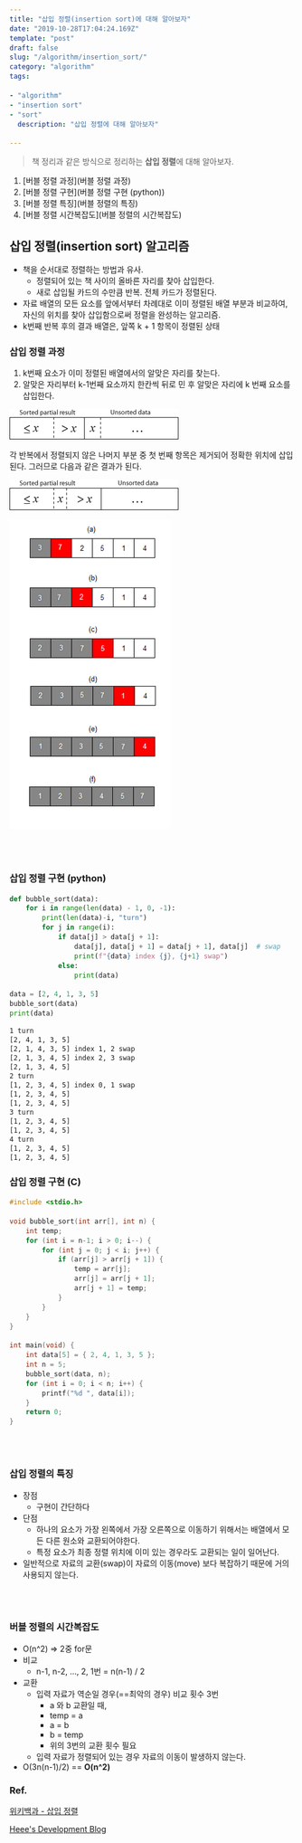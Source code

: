```yaml
---
title: "삽입 정렬(insertion sort)에 대해 알아보자"
date: "2019-10-28T17:04:24.169Z"
template: "post"
draft: false
slug: "/algorithm/insertion_sort/"
category: "algorithm"
tags:

- "algorithm"
- "insertion sort"
- "sort"
  description: "삽입 정렬에 대해 알아보자"

---
```




> 책 정리과 같은 방식으로 정리하는 **삽입 정렬**에 대해 알아보자.



1. [버블 정렬 과정](버블 정렬 과정)
2. [버블 정렬 구현](버블 정렬 구현 (python))
3. [버블 정렬 특징](버블 정렬의 특징)
4. [버블 정렬 시간복잡도](버블 정렬의 시간복잡도)





## 삽입 정렬(insertion sort) 알고리즘

- 책을 순서대로 정렬하는 방법과 유사.
  - 정렬되어 있는 책 사이의 올바른 자리를 찾아 삽입한다.
  - 새로 삽입될 카드의 수만큼 반복. 전체 카드가 정렬된다.
- 자료 배열의 모든 요소를 앞에서부터 차례대로 이미 정렬된 배열 부분과 비교하여, 자신의 위치를 찾아 삽입함으로써 정렬을 완성하는 알고리즘.
- k번째 반복 후의 결과 배열은, 앞쪽 k + 1 항목이 정렬된 상태



### 삽입 정렬 과정

1. k번째 요소가 이미 정렬된 배열에서의 알맞은 자리를 찾는다.
2. 알맞은 자리부터 k-1번째 요소까지 한칸씩 뒤로 민 후 알맞은 자리에 k 번째 요소를 삽입한다.



![Array prior to the insertion of x](img/Insertionsort-before.png)

각 반복에서 정렬되지 않은 나머지 부분 중 첫 번째 항목은 제거되어 정확한 위치에 삽입된다. 그러므로 다음과 같은 결과가 된다.

![Array after the insertion of x](img/Insertionsort-after.png)



![img](img/Insertion_sort_001.PNG)

<br>

<br>

### 삽입 정렬 구현 (python)

```python
def bubble_sort(data):
    for i in range(len(data) - 1, 0, -1):
        print(len(data)-i, "turn")
        for j in range(i):
            if data[j] > data[j + 1]:
                data[j], data[j + 1] = data[j + 1], data[j]  # swap
                print(f"{data} index {j}, {j+1} swap")
            else:
                print(data)

data = [2, 4, 1, 3, 5]
bubble_sort(data)
print(data)
```

```
1 turn
[2, 4, 1, 3, 5]
[2, 1, 4, 3, 5] index 1, 2 swap
[2, 1, 3, 4, 5] index 2, 3 swap
[2, 1, 3, 4, 5]
2 turn
[1, 2, 3, 4, 5] index 0, 1 swap
[1, 2, 3, 4, 5]
[1, 2, 3, 4, 5]
3 turn
[1, 2, 3, 4, 5]
[1, 2, 3, 4, 5]
4 turn
[1, 2, 3, 4, 5]
[1, 2, 3, 4, 5]
```



### 삽입 정렬 구현 (C)

```c
#include <stdio.h>

void bubble_sort(int arr[], int n) {
	int temp;
	for (int i = n-1; i > 0; i--) {
		for (int j = 0; j < i; j++) {
			if (arr[j] > arr[j + 1]) {
				temp = arr[j];
				arr[j] = arr[j + 1];
				arr[j + 1] = temp;
			}
		}
	}
}

int main(void) {
	int data[5] = { 2, 4, 1, 3, 5 };
	int n = 5;
	bubble_sort(data, n);
	for (int i = 0; i < n; i++) {
		printf("%d ", data[i]);
	}
	return 0;
}
```

<br>

<br>

### 삽입 정렬의 특징

- 장점
  - 구현이 간단하다
- 단점
  - 하나의 요소가 가장 왼쪽에서 가장 오른쪽으로 이동하기 위해서는 배열에서 모든 다른 원소와 교환되어야한다.
  - 특정 요소가 최종 정렬 위치에 이미 있는 경우라도 교환되는 일이 일어난다.
- 일반적으로 자료의 교환(swap)이 자료의 이동(move) 보다 복잡하기 때문에 거의 사용되지 않는다.

<br>

<br>

### 버블 정렬의 시간복잡도

- O(n^2) => 2중 for문
- 비교
  - n-1, n-2, ..., 2, 1번 = n(n-1) / 2
- 교환
  - 입력 자료가 역순일 경우(==최악의 경우) 비교 횟수 3번
    - a 와 b 교환일 때, 
    - temp = a
    - a = b
    - b = temp
    - 위의 3번의 교환 횟수 필요
  - 입력 자료가 정렬되어 있는 경우 자료의 이동이 발생하지 않는다.
- O(3n(n-1)/2) == **O(n^2)**











### Ref.

[위키백과 - 삽입 정렬](https://ko.wikipedia.org/wiki/삽입_정렬)

[Heee's Development Blog](<https://gmlwjd9405.github.io/2018/05/06/algorithm-insertion-sort.html>)